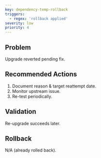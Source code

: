 ```yaml
---
key: dependency-temp-rollback
triggers:
  - regex: 'rollback applied'
severity: low
priority: 4
---
```

## Problem
Upgrade reverted pending fix.
## Recommended Actions
1. Document reason & target reattempt date.
2. Monitor upstream issue.
3. Re-test periodically.
## Validation
Re-upgrade succeeds later.
## Rollback
N/A (already rolled back).

